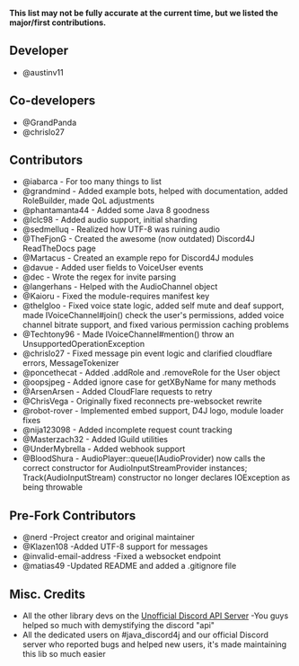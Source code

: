 **This list may not be fully accurate at the current time, but we listed the major/first contributions.**

## Developer
* @austinv11

## Co-developers
* @GrandPanda
* @chrislo27

## Contributors
* @iabarca - For too many things to list
* @grandmind - Added example bots, helped with documentation, added RoleBuilder, made QoL adjustments
* @phantamanta44 - Added some Java 8 goodness
* @lclc98 - Added audio support, initial sharding
* @sedmelluq - Realized how UTF-8 was ruining audio
* @TheFjonG - Created the awesome (now outdated) Discord4J ReadTheDocs page
* @Martacus - Created an example repo for Discord4J modules
* @davue - Added user fields to VoiceUser events
* @dec - Wrote the regex for invite parsing
* @langerhans - Helped with the AudioChannel object
* @Kaioru - Fixed the module-requires manifest key
* @theIgloo - Fixed voice state logic, added self mute and deaf support, made IVoiceChannel#join() check the user's 
 permissions, added voice channel bitrate support, and fixed various permission caching problems
* @Techtony96 - Made IVoiceChannel#mention() throw an UnsupportedOperationException
* @chrislo27 - Fixed message pin event logic and clarified cloudflare errors, MessageTokenizer
* @poncethecat - Added .addRole and .removeRole for the User object
* @oopsjpeg - Added ignore case for getXByName for many methods
* @ArsenArsen - Added CloudFlare requests to retry
* @ChrisVega - Originally fixed reconnects pre-websocket rewrite
* @robot-rover - Implemented embed support, D4J logo, module loader fixes
* @nija123098 - Added incomplete request count tracking
* @Masterzach32 - Added IGuild utilities
* @UnderMybrella - Added webhook support
* @BloodShura - AudioPlayer::queue(IAudioProvider) now calls the correct constructor for AudioInputStreamProvider instances; Track(AudioInputStream) constructor no longer declares IOException as being throwable

## Pre-Fork Contributors
* @nerd -Project creator and original maintainer
* @Klazen108 -Added UTF-8 support for messages
* @invalid-email-address -Fixed a websocket endpoint
* @matias49 -Updated README and added a .gitignore file

## Misc. Credits
* All the other library devs on the [Unofficial Discord API Server](https://discord.gg/0SBTUU1wZTU7PCok) -You guys helped so 
much with demystifying the discord "api"
* All the dedicated users on #java_discord4j and our official Discord server who reported bugs and helped new users, it's made maintaining this lib so much easier
